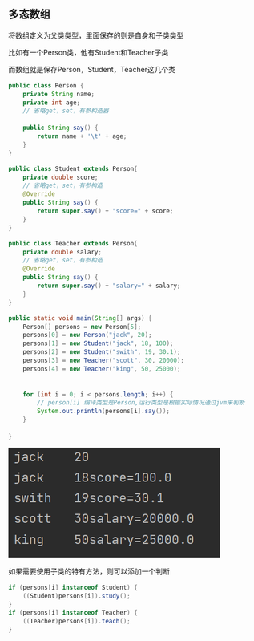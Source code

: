 ## 多态数组

将数组定义为父类类型，里面保存的则是自身和子类类型

比如有一个Person类，他有Student和Teacher子类

而数组就是保存Person，Student，Teacher这几个类

```java
public class Person {
    private String name;
    private int age;
    // 省略get，set，有参构造器
    
    public String say() {
    	return name + '\t' + age;
	}
}    
```

```java
public class Student extends Person{
    private double score;
    // 省略get，set，有参构造
    @Override
	public String say() {
    	return super.say() + "score=" + score;
	}
}    
```

```java
public class Teacher extends Person{
    private double salary;
    // 省略get，set，有参构造
    @Override
	public String say() {
    	return super.say() + "salary=" + salary;
	}
}
```

```java
public static void main(String[] args) {
    Person[] persons = new Person[5];
    persons[0] = new Person("jack", 20);
    persons[1] = new Student("jack", 18, 100);
    persons[2] = new Student("swith", 19, 30.1);
    persons[3] = new Teacher("scott", 30, 20000);
    persons[4] = new Teacher("king", 50, 25000);


    for (int i = 0; i < persons.length; i++) {
        // person[i] 编译类型是Person,运行类型是根据实际情况通过jvm来判断
        System.out.println(persons[i].say());
    }

}
```

![image-20220708212740853](image/15.%E5%A4%9A%E6%80%81%E6%95%B0%E7%BB%84/image-20220708212740853.png)

如果需要使用子类的特有方法，则可以添加一个判断

```java
if (persons[i] instanceof Student) {
    ((Student)persons[i]).study();
}
if (persons[i] instanceof Teacher) {
    ((Teacher)persons[i]).teach();
}
```